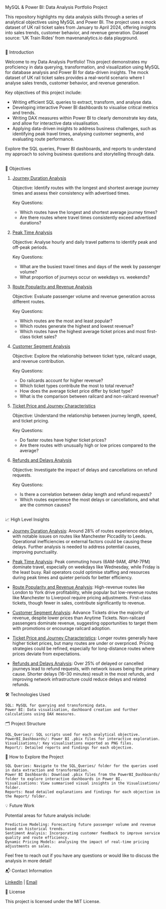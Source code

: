 MySQL & Power BI: Data Analysis Portfolio Project

This repository highlights my data analysis skills through a series of analytical objectives using MySQL and Power BI. The project uses a mock dataset of UK rail ticket sales from January to April 2024, offering insights into sales trends, customer behavior, and revenue generation. Dataset source: ‘UK Train Rides’ from mavenanalytics.io data playground.

##

📘 Introduction

Welcome to my Data Analysis Portfolio! This project demonstrates my proficiency in data querying, transformation, and visualization using MySQL for database analysis and Power BI for data-driven insights. The mock dataset of UK rail ticket sales provides a real-world scenario where I analyse sales trends, customer behavior, and revenue generation.

Key objectives of this project include:

   - Writing efficient SQL queries to extract, transform, and analyse data.
   - Developing interactive Power BI dashboards to visualise critical metrics and trends.
   - Writing DAX measures within Power BI to clearly demonstrate key data, and allow for interactive data visualisation.
   - Applying data-driven insights to address business challenges, such as identifying peak travel times, analysing customer segments, and evaluating route performance.

Explore the SQL queries, Power BI dashboards, and reports to understand my approach to solving business questions and storytelling through data.

##
🎯 Objectives
1. [Journey Duration Analysis](https://github.com/tomredfern24/Data_Analysis_Portfolio_Project-UK_Rail_Prices/blob/main/Report/1.%20Journey%20Duration%20Analysis.md)

   Objective: Identify routes with the longest and shortest average journey times and assess their consistency with advertised times.
   
   Key Questions:
           
      - Which routes have the longest and shortest average journey times?
      - Are there routes where travel times consistently exceed advertised durations?

2. [Peak Time Analysis](https://github.com/tomredfern24/Data_Analysis_Portfolio_Project-UK_Rail_Prices/blob/main/Report/2.%20Peak%20Time%20Analysis.md)

   Objective: Analyse hourly and daily travel patterns to identify peak and off-peak periods.
   
   Key Questions:
   
      - What are the busiest travel times and days of the week by passenger volume?
      - What proportion of journeys occur on weekdays vs. weekends?

3. [Route Popularity and Revenue Analysis](https://github.com/tomredfern24/Data_Analysis_Portfolio_Project-UK_Rail_Prices/blob/main/Report/3.%20Route%20Popularity%20and%20Revenue%20Analysis.md)
   
   Objective: Evaluate passenger volume and revenue generation across different routes.
   
   Key Questions:
           
      - Which routes are the most and least popular?
      - Which routes generate the highest and lowest revenue?
      - Which routes have the highest average ticket prices and most first-class ticket sales?

4. [Customer Segment Analysis](https://github.com/tomredfern24/Data_Analysis_Portfolio_Project-UK_Rail_Prices/blob/main/Report/4.%20Customer%20Segment%20Analysis.md)

   Objective: Explore the relationship between ticket type, railcard usage, and revenue contribution.
   
   Key Questions:
           
      - Do railcards account for higher revenue?
      - Which ticket types contribute the most to total revenue?
      - How does the average ticket price differ by ticket type?
      - What is the comparison between railcard and non-railcard revenue?

5. [Ticket Price and Journey Characteristics](https://github.com/tomredfern24/Data_Analysis_Portfolio_Project-UK_Rail_Prices/blob/main/Report/5.%20Ticket%20Price%20and%20Journey%20Characteristics%20Analysis.md)

   Objective: Understand the relationship between journey length, speed, and ticket pricing.
   
   Key Questions:
           
      - Do faster routes have higher ticket prices?
      - Are there routes with unusually high or low prices compared to the average?

6. [Refunds and Delays Analysis](https://github.com/tomredfern24/Data_Analysis_Portfolio_Project-UK_Rail_Prices/blob/main/Report/6.%20Refunds%20and%20Delays%20Analysis.md)

   Objective: Investigate the impact of delays and cancellations on refund requests.
   
   Key Questions:
      
      - Is there a correlation between delay length and refund requests?
      - Which routes experience the most delays or cancellations, and what are the common causes?

##

📈 High Level Insights

   - [Journey Duration Analysis](https://github.com/tomredfern24/Data_Analysis_Portfolio_Project-UK_Rail_Prices/blob/main/Report/1.%20Journey%20Duration%20Analysis.md): Around 28% of routes experience delays, with notable issues on routes like Manchester Piccadilly to Leeds. Operational inefficiencies or external factors could be causing these delays. Further analysis is needed to address potential causes, improving punctuality.

   - [Peak Time Analysis](https://github.com/tomredfern24/Data_Analysis_Portfolio_Project-UK_Rail_Prices/blob/main/Report/2.%20Peak%20Time%20Analysis.md): Peak commuting hours (6AM-9AM, 4PM-7PM) dominate travel, especially on weekdays like Wednesday, while Friday is the least busy. Rail operators could optimise staffing and resources during peak times and quieter periods for better efficiency.

   - [Route Popularity and Revenue Analysis](https://github.com/tomredfern24/Data_Analysis_Portfolio_Project-UK_Rail_Prices/blob/main/Report/3.%20Route%20Popularity%20and%20Revenue%20Analysis.md): High-revenue routes like London to York drive profitability, while popular but low-revenue routes like Manchester to Liverpool require pricing adjustments. First-class tickets, though fewer in sales, contribute significantly to revenue.

   - [Customer Segment Analysis](https://github.com/tomredfern24/Data_Analysis_Portfolio_Project-UK_Rail_Prices/blob/main/Report/4.%20Customer%20Segment%20Analysis.md): Advance Tickets drive the majority of revenue, despite lower prices than Anytime Tickets. Non-railcard passengers dominate revenue, suggesting opportunities to target them with promotions or encourage railcard adoption.

   - [Ticket Price and Journey Characteristics](https://github.com/tomredfern24/Data_Analysis_Portfolio_Project-UK_Rail_Prices/blob/main/Report/5.%20Ticket%20Price%20and%20Journey%20Characteristics%20Analysis.md): Longer routes generally have higher ticket prices, but many routes are under or overpriced. Pricing strategies could be refined, especially for long-distance routes where prices deviate from expectations.

   - [Refunds and Delays Analysis](https://github.com/tomredfern24/Data_Analysis_Portfolio_Project-UK_Rail_Prices/blob/main/Report/6.%20Refunds%20and%20Delays%20Analysis.md): Over 25% of delayed or cancelled journeys lead to refund requests, with network issues being the primary cause. Shorter delays (16–30 minutes) result in the most refunds, and improving network infrastructure could reduce delays and related refunds.


🛠️ Technologies Used

    SQL: MySQL for querying and transforming data.
    Power BI: Data visualisation, dashboard creation and further calculations using DAX measures.

🗂️ Project Structure

    SQL_Queries/: SQL scripts used for each analytical objective.
    PowerBI_Dashboards/: Power BI .pbix files for interactive exploration.
    Visualisations/: Key visualisations exported as PNG files.
    Report/: Detailed reports and findings for each objective.

🚀 How to Explore the Project

    SQL Queries: Navigate to the SQL_Queries/ folder for the queries used in data extraction and transformation.
    Power BI Dashboards: Download .pbix files from the PowerBI_Dashboards/ folder to explore interactive dashboards in Power BI.
    Visualisations: View summarised visual insights in the Visualisations/ folder.
    Reports: Read detailed explanations and findings for each objective in the Report/ folder.

💡 Future Work

Potential areas for future analysis include:

    Predictive Modeling: Forecasting future passenger volume and revenue based on historical trends.
    Sentiment Analysis: Incorporating customer feedback to improve service quality and route efficiency.
    Dynamic Pricing Models: analysing the impact of real-time pricing adjustments on sales.

Feel free to reach out if you have any questions or would like to discuss the analysis in more detail!

📬 Contact Information

[LinkedIn](https://www.linkedin.com/in/tom-r-029088289) | [Email](mailto:tomredfern24@gmail.com)


📝 License

This project is licensed under the MIT License.
